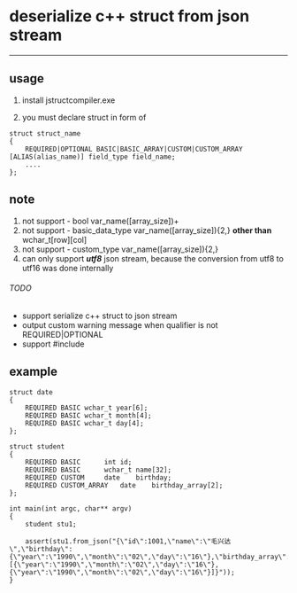 # deserialize c++ struct from json stream
---
## usage
1. install jstructcompiler.exe

2. you must declare struct in form of
```
struct struct_name
{
    REQUIRED|OPTIONAL BASIC|BASIC_ARRAY|CUSTOM|CUSTOM_ARRAY [ALIAS(alias_name)] field_type field_name;
    ....
};
```

## note
1. not support - bool var_name([array_size])+
2. not support - basic_data_type var_name([array_size]){2,} **other than** wchar_t[row][col]
3. not support - custom_type var_name([array_size]){2,}
4. can only support ***utf8*** json stream, because the conversion from utf8 to utf16 was done internally

###### TODO
* support serialize c++ struct to json stream
* output custom warning message when qualifier is not REQUIRED|OPTIONAL
* support #include

## example
```
struct date
{
	REQUIRED BASIC wchar_t year[6];
	REQUIRED BASIC wchar_t month[4];
	REQUIRED BASIC wchar_t day[4];
};

struct student
{
	REQUIRED BASIC		int	id;
	REQUIRED BASIC		wchar_t	name[32];
	REQUIRED CUSTOM		date	birthday;
	REQUIRED CUSTOM_ARRAY	date	birthday_array[2];
};

int main(int argc, char** argv)
{
	student stu1;

	assert(stu1.from_json("{\"id\":1001,\"name\":\"毛兴达\",\"birthday\":{\"year\":\"1990\",\"month\":\"02\",\"day\":\"16\"},\"birthday_array\":[{\"year\":\"1990\",\"month\":\"02\",\"day\":\"16\"},{\"year\":\"1990\",\"month\":\"02\",\"day\":\"16\"}]}"));
}
```
